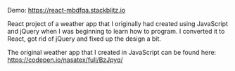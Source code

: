 Demo: https://react-mbdfqa.stackblitz.io

React project of a weather app that I originally had created using JavaScript and jQuery when I was beginning to learn how to program. I converted it to React, got rid of jQuery and fixed up the design a bit.

The original weather app that I created in JavaScript can be found here: https://codepen.io/nasatex/full/BzJpyq/
